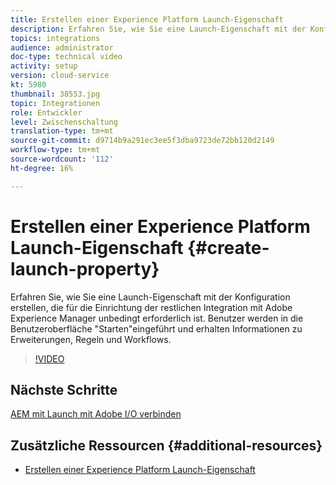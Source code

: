 ```yaml
---
title: Erstellen einer Experience Platform Launch-Eigenschaft
description: Erfahren Sie, wie Sie eine Launch-Eigenschaft mit der Konfiguration erstellen, die für die Einrichtung der restlichen Integration unbedingt erforderlich ist. Die Benutzer erhalten eine Einführung in die Benutzeroberfläche "Starten"und erfahren mehr über Erweiterungen, Regeln und Workflows.
topics: integrations
audience: administrator
doc-type: technical video
activity: setup
version: cloud-service
kt: 5980
thumbnail: 38553.jpg
topic: Integrationen
role: Entwickler
level: Zwischenschaltung
translation-type: tm+mt
source-git-commit: d9714b9a291ec3ee5f3dba9723de72bb120d2149
workflow-type: tm+mt
source-wordcount: '112'
ht-degree: 16%

---
```



# Erstellen einer Experience Platform Launch-Eigenschaft {#create-launch-property}

Erfahren Sie, wie Sie eine Launch-Eigenschaft mit der Konfiguration erstellen, die für die Einrichtung der restlichen Integration mit Adobe Experience Manager unbedingt erforderlich ist. Benutzer werden in die Benutzeroberfläche &quot;Starten&quot;eingeführt und erhalten Informationen zu Erweiterungen, Regeln und Workflows.

>[!VIDEO](https://video.tv.adobe.com/v/38553?quality=12&learn=on)

## Nächste Schritte

[AEM mit Launch mit Adobe I/O verbinden](connect-aem-launch-adobe-io.md)

## Zusätzliche Ressourcen {#additional-resources}

* [Erstellen einer Experience Platform Launch-Eigenschaft](https://docs.adobe.com/content/help/en/core-services-learn/implementing-in-websites-with-launch/configure-launch/launch.html)
